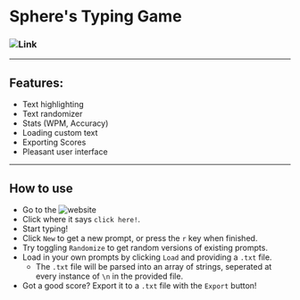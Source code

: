 # Sphere's Typing Game

### ![Link](https://minimaltypingtest.netlify.app)
___

## Features:
 - Text highlighting
 - Text randomizer
 - Stats (WPM, Accuracy)
 - Loading custom text
 - Exporting Scores
 - Pleasant user interface
___

## How to use
 - Go to the ![website](https://minimaltypingtest.netlify.app)
 - Click where it says `click here!`.
 - Start typing!
 - Click `New` to get a new prompt, or press the `r` key when finished.
 - Try toggling `Randomize` to get random versions of existing prompts.
 - Load in your own prompts by clicking `Load` and providing a `.txt` file.
	- The `.txt` file will be parsed into an array of strings, seperated at every instance of `\n` in the provided file.
 - Got a good score? Export it to a `.txt` file with the `Export` button!